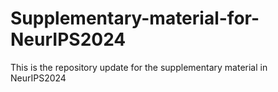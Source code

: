 # Supplementary-material-for-NeurIPS2024
This is the repository update for the supplementary material in NeurIPS2024
